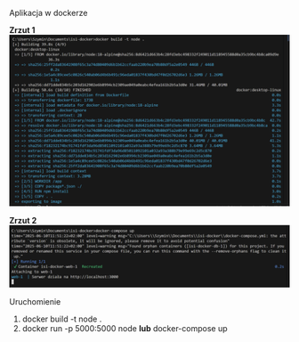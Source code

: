 Aplikacja w dockerze

**Zrzut 1**  
![zrzut-1](./screenshots/screen1.png)


**Zrzut 2**  
![zrzut-2](./screenshots/screen2.png)

Uruchomienie
1. docker build -t node .
2. docker run -p 5000:5000 node **lub** docker-compose up
